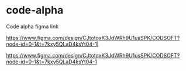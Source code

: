# code-alpha
Code alpha
figma link

https://www.figma.com/design/CJtotqxK3JdWRh9U1usSPK/CODSOFT?node-id=0-1&t=7kxy5QLaD4ksYt04-1|

https://www.figma.com/design/CJtotqxK3JdWRh9U1usSPK/CODSOFT?node-id=0-1&t=7kxy5QLaD4ksYt04-1
